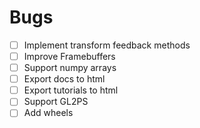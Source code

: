 # Bugs

- [ ] Implement transform feedback methods
- [ ] Improve Framebuffers
- [ ] Support numpy arrays
- [ ] Export docs to html
- [ ] Export tutorials to html
- [ ] Support GL2PS
- [ ] Add wheels
